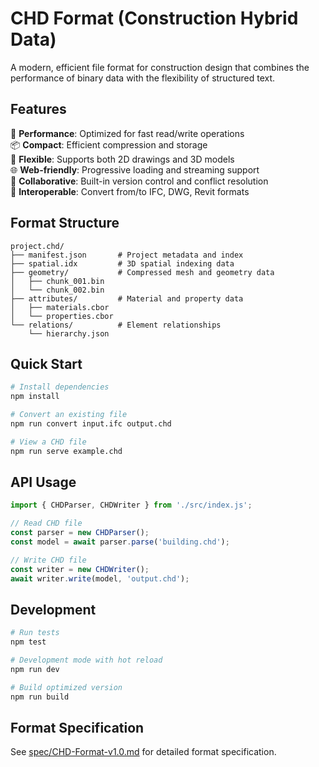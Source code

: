 # CHD Format (Construction Hybrid Data)

A modern, efficient file format for construction design that combines the performance of binary data with the flexibility of structured text.

## Features

🚀 **Performance**: Optimized for fast read/write operations  
📦 **Compact**: Efficient compression and storage  
🔧 **Flexible**: Supports both 2D drawings and 3D models  
🌐 **Web-friendly**: Progressive loading and streaming support  
👥 **Collaborative**: Built-in version control and conflict resolution  
🔄 **Interoperable**: Convert from/to IFC, DWG, Revit formats  

## Format Structure

```
project.chd/
├── manifest.json       # Project metadata and index
├── spatial.idx         # 3D spatial indexing data
├── geometry/           # Compressed mesh and geometry data
│   ├── chunk_001.bin
│   └── chunk_002.bin
├── attributes/         # Material and property data
│   ├── materials.cbor
│   └── properties.cbor
└── relations/          # Element relationships
    └── hierarchy.json
```

## Quick Start

```bash
# Install dependencies
npm install

# Convert an existing file
npm run convert input.ifc output.chd

# View a CHD file
npm run serve example.chd
```

## API Usage

```javascript
import { CHDParser, CHDWriter } from './src/index.js';

// Read CHD file
const parser = new CHDParser();
const model = await parser.parse('building.chd');

// Write CHD file
const writer = new CHDWriter();
await writer.write(model, 'output.chd');
```

## Development

```bash
# Run tests
npm test

# Development mode with hot reload
npm run dev

# Build optimized version
npm run build
```

## Format Specification

See [spec/CHD-Format-v1.0.md](spec/CHD-Format-v1.0.md) for detailed format specification.
